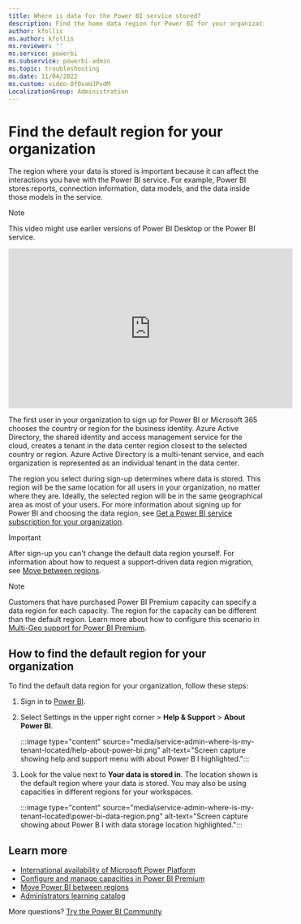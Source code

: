 ```yaml
---
title: Where is data for the Power BI service stored?
description: Find the home data region for Power BI for your organization and learn how that location is selected. The default data region is important because it can affect interactions with the Power BI service.
author: kfollis
ms.author: kfollis
ms.reviewer: ''
ms.service: powerbi
ms.subservice: powerbi-admin
ms.topic: troubleshooting
ms.date: 11/04/2022
ms.custom: video-0fOxaHJPvdM
LocalizationGroup: Administration
---
```


# Find the default region for your organization

The region where your data is stored is important because it can affect the interactions you have with the Power BI service. For example, Power BI stores reports, connection information, data models, and the data inside those models in the service.

> [!NOTE]  
> This video might use earlier versions of Power BI Desktop or the Power BI service.

<iframe width="560" height="315" src="https://www.youtube.com/embed/0fOxaHJPvdM?showinfo=0" frameborder="0" allowfullscreen></iframe>

The first user in your organization to sign up for Power BI or Microsoft 365 chooses the country or region for the business identity. Azure Active Directory, the shared identity and access management service for the cloud, creates a tenant in the data center region closest to the selected country or region. Azure Active Directory is a multi-tenant service, and each organization is represented as an individual tenant in the data center.

The region you select during sign-up determines where data is stored. This region will be the same location for all users in your organization, no matter where they are. Ideally, the selected region will be in the same geographical area as most of your users. For more information about signing up for Power BI and choosing the data region, see [Get a Power BI service subscription for your organization](../enterprise/service-admin-org-subscription.md).

> [!IMPORTANT]
> After sign-up you can't change the default data region yourself. For information about how to request a support-driven data region migration, see [Move between regions](/power-bi/support/service-admin-region-move).

> [!NOTE]
> Customers that have purchased Power BI Premium capacity can specify a data region for each capacity. The region for the capacity can be different than the default region. Learn more about how to configure this scenario in [Multi-Geo support for Power BI Premium](service-admin-premium-multi-geo.md).

## How to find the default region for your organization

To find the default data region for your organization, follow these steps:

1. Sign in to [Power BI](https://app.powerbi.com).
1. Select Settings in the upper right corner > **Help & Support** > **About Power BI**.

     :::image type="content" source="media/service-admin-where-is-my-tenant-located/help-about-power-bi.png" alt-text="Screen capture showing help and support menu with about Power B I highlighted.":::

1. Look for the value next to **Your data is stored in**. The location shown is the default region where your data is stored. You may also be using capacities in different regions for your workspaces.

     :::image type="content" source="media\service-admin-where-is-my-tenant-located\power-bi-data-region.png" alt-text="Screen capture showing about Power B I with data storage location highlighted.":::

## Learn more

- [International availability of Microsoft Power Platform](/power-platform/availability)
- [Configure and manage capacities in Power BI Premium](../enterprise/service-admin-premium-manage.md)
- [Move Power BI between regions](/power-bi/support/service-admin-region-move)
- [Administrators learning catalog](../learning-catalog/learning-catalog-administrator.md)

More questions? [Try the Power BI Community](https://community.powerbi.com/)
